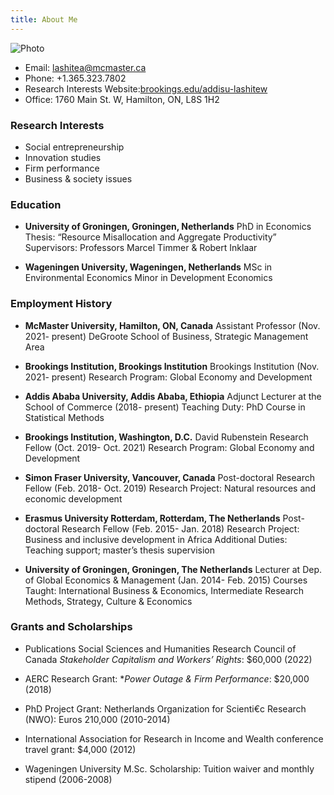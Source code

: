 ```yaml
---
title: About Me
---
```


![Photo](https://www.brookings.edu/wp-content/uploads/2019/06/addisu_lashitew.jpg)

- Email: lashitea@mcmaster.ca 
- Phone: +1.365.323.7802 
- Research Interests Website:[brookings.edu/addisu-lashitew](https://www.brookings.edu/experts/addisu-lashitew/)
- Office: 1760 Main St. W, Hamilton, ON, L8S 1H2

### Research Interests

- Social entrepreneurship
- Innovation studies
- Firm performance
- Business & society issues

### Education

- **University of Groningen, Groningen, Netherlands**
    PhD in Economics
    Thesis: “Resource Misallocation and Aggregate Productivity” 
    Supervisors: Professors Marcel Timmer & Robert Inklaar

- **Wageningen University, Wageningen, Netherlands**
    MSc in Environmental Economics
    Minor in Development Economics

### Employment History
    
- **McMaster University, Hamilton, ON, Canada**
    Assistant Professor (Nov. 2021- present)
    DeGroote School of Business, Strategic Management Area

- **Brookings Institution, Brookings Institution**
    Brookings Institution (Nov. 2021- present)
    Research Program: Global Economy and Development

- **Addis Ababa University, Addis Ababa, Ethiopia**
    Adjunct Lecturer at the School of Commerce (2018- present)
    Teaching Duty: PhD Course in Statistical Methods

- **Brookings Institution, Washington, D.C.**
    David Rubenstein Research Fellow (Oct. 2019- Oct. 2021)
    Research Program: Global Economy and Development

- **Simon Fraser University, Vancouver, Canada**
    Post-doctoral Research Fellow (Feb. 2018- Oct. 2019)
    Research Project: Natural resources and economic development

- **Erasmus University Rotterdam, Rotterdam, The Netherlands**
    Post-doctoral Research Fellow (Feb. 2015- Jan. 2018)
    Research Project: Business and inclusive development in Africa 
    Additional Duties: Teaching support; master’s thesis supervision

- **University of Groningen, Groningen, The Netherlands**
    Lecturer at Dep. of Global Economics & Management (Jan. 2014- Feb. 2015)
    Courses Taught: International Business & Economics, Intermediate Research Methods, Strategy, Culture & Economics

### Grants and Scholarships

- Publications Social Sciences and Humanities Research Council of Canada *Stakeholder Capitalism and Workers’ Rights*: $60,000 (2022)

- AERC Research Grant: **Power Outage & Firm Performance*: $20,000 (2018)

- PhD Project Grant: Netherlands Organization for Scienti€c Research (NWO): Euros 210,000 (2010-2014)

- International Association for Research in Income and Wealth conference travel grant: $4,000 (2012)

- Wageningen University M.Sc. Scholarship: Tuition waiver and monthly stipend (2006-2008)